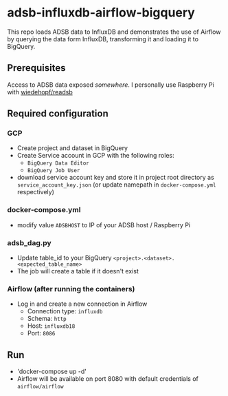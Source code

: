 # adsb-influxdb-airflow-bigquery

This repo loads ADSB data to InfluxDB and demonstrates the use of Airflow by querying the data form InfluxDB, transforming it and loading it to BigQuery.

## Prerequisites
Access to ADSB data exposed _somewhere_. I personally use Raspberry Pi with [wiedehopf/readsb](https://github.com/wiedehopf/readsb)

## Required configuration

### GCP
- Create project and dataset in BigQuery
- Create Service account in GCP with the following roles:
  - `BigQuery Data Editor`
  - `BigQuery Job User`
- download service account key and store it in project root directory as `service_account_key.json` (or update namepath in `docker-compose.yml` respectively)

### docker-compose.yml
- modify value `ADSBHOST` to IP of your ADSB host / Raspberry Pi

### adsb_dag.py
- Update table_id to your BigQuery `<project>.<dataset>.<expected_table_name>`
- The job will create a table if it doesn't exist

### Airflow (after running the containers)
- Log in and create a new connection in Airflow
  - Connection type: `influxdb`
  - Schema: `http`
  - Host: `influxdb18`
  - Port: `8086`

## Run
- 'docker-compose up -d'
- Airflow will be available on port 8080 with default credentials of `airflow/airflow`
